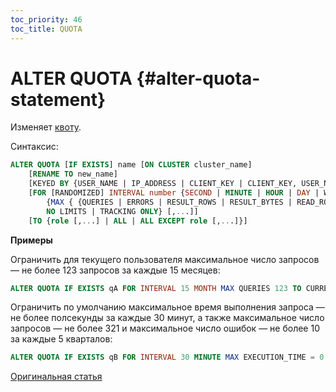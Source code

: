 ```yaml
---
toc_priority: 46
toc_title: QUOTA
---
```


# ALTER QUOTA {#alter-quota-statement}

Изменяет [квоту](../../../operations/access-rights.md#quotas-management).

Синтаксис:

``` sql
ALTER QUOTA [IF EXISTS] name [ON CLUSTER cluster_name]
    [RENAME TO new_name]
    [KEYED BY {USER_NAME | IP_ADDRESS | CLIENT_KEY | CLIENT_KEY, USER_NAME | CLIENT_KEY, IP_ADDRESS} | NOT KEYED]
    [FOR [RANDOMIZED] INTERVAL number {SECOND | MINUTE | HOUR | DAY | WEEK | MONTH | QUARTER | YEAR}
        {MAX { {QUERIES | ERRORS | RESULT_ROWS | RESULT_BYTES | READ_ROWS | READ_BYTES | EXECUTION_TIME} = number } [,...] |
        NO LIMITS | TRACKING ONLY} [,...]]
    [TO {role [,...] | ALL | ALL EXCEPT role [,...]}]
```

**Примеры**

Ограничить для текущего пользователя максимальное число запросов — не более 123 запросов за каждые 15 месяцев:

``` sql
ALTER QUOTA IF EXISTS qA FOR INTERVAL 15 MONTH MAX QUERIES 123 TO CURRENT_USER;
```

Ограничить по умолчанию максимальное время выполнения запроса — не более полсекунды за каждые 30 минут, а также максимальное число запросов — не более 321 и максимальное число ошибок — не более 10 за каждые 5 кварталов:

``` sql
ALTER QUOTA IF EXISTS qB FOR INTERVAL 30 MINUTE MAX EXECUTION_TIME = 0.5, FOR INTERVAL 5 QUATER MAX QUERIES = 321, ERRORS = 10 TO default;
```

[Оригинальная статья](https://clickhouse.tech/docs/ru/sql-reference/alter/quota/) <!--hide-->
